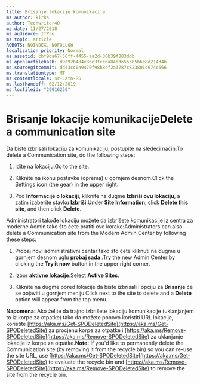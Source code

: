 ```yaml
---
title: Brisanje lokacije komunikacije
ms.author: kirks
author: Techwriter40
ms.date: 11/27/2018
ms.audience: ITPro
ms.topic: article
ROBOTS: NOINDEX, NOFOLLOW
localization_priority: Normal
ms.assetid: cbf9ca67-56ff-4455-aa2d-30b39f883ddb
ms.openlocfilehash: d9e92b484e36e3fcc6a84dd655385b6e8d21434b
ms.sourcegitcommit: dd43cc0a9470f98b8ef2a3787c823801d674c666
ms.translationtype: MT
ms.contentlocale: sr-Latn-RS
ms.lasthandoff: 02/12/2019
ms.locfileid: "29916250"
---
```

# <a name="delete-a-communication-site"></a><span data-ttu-id="b5c4f-102">Brisanje lokacije komunikacije</span><span class="sxs-lookup"><span data-stu-id="b5c4f-102">Delete a communication site</span></span>

<span data-ttu-id="b5c4f-103">Da biste izbrisali lokaciju za komunikaciju, postupite na sledeći način:</span><span class="sxs-lookup"><span data-stu-id="b5c4f-103">To delete a Communication site, do the following steps:</span></span> 
  
1. <span data-ttu-id="b5c4f-104">Idite na lokaciju.</span><span class="sxs-lookup"><span data-stu-id="b5c4f-104">Go to the site.</span></span> 
  
2. <span data-ttu-id="b5c4f-105">Kliknite na ikonu postavke (oprema) u gornjem desnom.</span><span class="sxs-lookup"><span data-stu-id="b5c4f-105">Click the Settings icon (the gear) in the upper right.</span></span> 
  
3. <span data-ttu-id="b5c4f-106">Pod **Informacije o lokaciji**, kliknite na dugme **Izbriši ovu lokaciju**, a zatim izaberite stavku **Izbriši**.</span><span class="sxs-lookup"><span data-stu-id="b5c4f-106">Under **Site Information**, click **Delete this site**, and then click **Delete**.</span></span> 
  
<span data-ttu-id="b5c4f-107">Administratori takođe lokaciju možete da izbrišete komunikacije iz centra za moderne Admin tako što ćete pratiti ove korake:</span><span class="sxs-lookup"><span data-stu-id="b5c4f-107">Administrators can also delete a Communication site from the Modern Admin Center by following these steps:</span></span> 
  
1. <span data-ttu-id="b5c4f-108">Probaj novi administrativni centar tako što ćete kliknuti na dugme u gornjem desnom uglu **probaj sada** .</span><span class="sxs-lookup"><span data-stu-id="b5c4f-108">Try the new Admin Center by clicking the **Try it now** button in the upper right corner.</span></span> 
  
2. <span data-ttu-id="b5c4f-109">Izbor **aktivne lokacije**.</span><span class="sxs-lookup"><span data-stu-id="b5c4f-109">Select **Active Sites**.</span></span> 
  
3. <span data-ttu-id="b5c4f-110">Kliknite na dugme pored lokacije da biste izbrisali i opciju za **Brisanje** će se pojaviti u gornjem meniju.</span><span class="sxs-lookup"><span data-stu-id="b5c4f-110">Click next to the site to delete and a **Delete** option will appear from the top menu.</span></span> 
  
 <span data-ttu-id="b5c4f-111">**Napomena:** Ako želite da trajno izbrišete lokaciju komunikacije (uklanjanjem to iz korpe za otpatke) tako da možete ponovo koristiti URL lokacije, koristite [https://aka.ms/Get-SPODeletedSite](https://aka.ms/Get-SPODeletedSite) za procjenu korpe za otpatke i [https://aka.ms/Remove-SPODeletedSite](https://aka.ms/Remove-SPODeletedSite) za uklanjanje lokacije iz korpe za otpatke.</span><span class="sxs-lookup"><span data-stu-id="b5c4f-111">**Note:** If you'd like to permanently delete the Communication site (by removing it from the recycle bin) so you can re-use the site URL, use [https://aka.ms/Get-SPODeletedSite](https://aka.ms/Get-SPODeletedSite) to evaluate the recycle bin and [https://aka.ms/Remove-SPODeletedSite](https://aka.ms/Remove-SPODeletedSite) to remove the site from the recycle bin.</span></span> 
  

